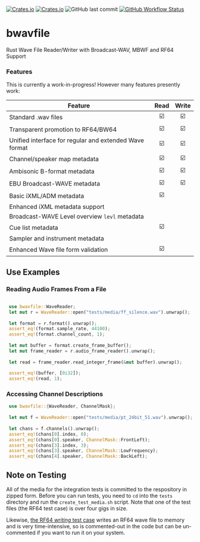 [![Crates.io](https://img.shields.io/crates/l/bwavfile)](LICENSE)
[![Crates.io](https://img.shields.io/crates/v/bwavfile)](https://crates.io/crates/bwavfile/)
![GitHub last commit](https://img.shields.io/github/last-commit/iluvcapra/bwavfile)
[![GitHub Workflow Status](https://img.shields.io/github/workflow/status/iluvcapra/bwavfile/Rust)](https://github.com/iluvcapra/bwavfile/actions?query=workflow%3ARust)

# bwavfile
Rust Wave File Reader/Writer with Broadcast-WAV, MBWF and RF64 Support

### Features

This is currently a work-in-progress! However many features presently work:

| Feature                               |Read |Write|
|---------------------------------------|:---:|:-----:|
| Standard .wav files                   | ☑️   | ☑️   |
| Transparent promotion to RF64/BW64    | ☑️   | ☑️   |
| Unified interface for regular and extended Wave format | ☑️   | ☑️   |
| Channel/speaker map metadata          | ☑️   | ☑️   |
| Ambisonic B-format metadata           | ☑️   | ☑️   |
| EBU Broadcast-WAVE metadata           | ☑️   | ☑️   |
| Basic iXML/ADM metadata               | ☑️   |     |
| Enhanced iXML metadata support        |     |     |
| Broadcast-WAVE Level overview `levl` metadata     |    |    |
| Cue list metadata                     | ☑️   |     |
| Sampler and instrument metadata       |     |     |
| Enhanced Wave file form validation    | ☑️   |     |


## Use Examples

### Reading Audio Frames From a File

```rust

 use bwavfile::WaveReader;
 let mut r = WaveReader::open("tests/media/ff_silence.wav").unwrap();
 
 let format = r.format().unwrap();
 assert_eq!(format.sample_rate, 44100);
 assert_eq!(format.channel_count, 1);
 
 let mut buffer = format.create_frame_buffer();
 let mut frame_reader = r.audio_frame_reader().unwrap();
 
 let read = frame_reader.read_integer_frame(&mut buffer).unwrap();
 
 assert_eq!(buffer, [0i32]);
 assert_eq!(read, 1);
```

### Accessing Channel Descriptions

```rust
 use bwavfile::{WaveReader, ChannelMask};
 
 let mut f = WaveReader::open("tests/media/pt_24bit_51.wav").unwrap();
    
 let chans = f.channels().unwrap();
 assert_eq!(chans[0].index, 0);
 assert_eq!(chans[0].speaker, ChannelMask::FrontLeft);
 assert_eq!(chans[3].index, 3);
 assert_eq!(chans[3].speaker, ChannelMask::LowFrequency);
 assert_eq!(chans[4].speaker, ChannelMask::BackLeft);
```

## Note on Testing

All of the media for the integration tests is committed to the respository
in zipped form. Before you can run tests, you need to `cd` into the `tests` 
directory and run the `create_test_media.sh` script. Note that one of the 
test files (the RF64 test case) is over four gigs in size.

Likewise, [the RF64 _writing_ test case][rf64test] writes an RF64 wave file 
to memory and is very time-intensive, so is commented-out in the code but 
can be un-commented if you want to run it on your system. 

[rf64test]: https://github.com/iluvcapra/bwavfile/blob/1f8542a7efb481da076120bf8107032c5b48889d/src/wavewriter.rs#L399

